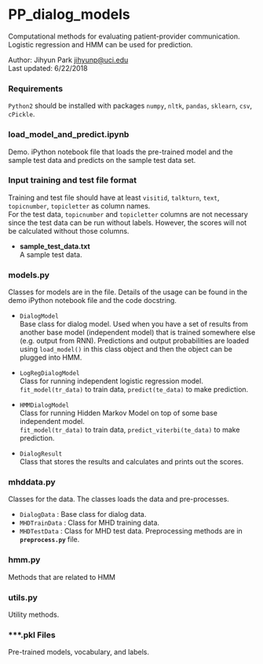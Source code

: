 # PP_dialog_models
Computational methods for evaluating patient-provider communication. <br>
Logistic regression and HMM can be used for prediction.

Author: Jihyun Park <jihyunp@uci.edu> <br>
Last updated: 6/22/2018

### Requirements
`Python2` should be installed with packages `numpy`, `nltk`, `pandas`, `sklearn`, `csv`, `cPickle`. 

### load_model_and_predict.ipynb
Demo.
  iPython notebook file that loads the pre-trained model and the sample test data
  and predicts on the sample test data set.
  
### Input training and test file format 
Training and test file should have at least `visitid`, `talkturn`, 
`text`, `topicnumber`, `topicletter` as column names. <br>
For the test data, `topicnumber` and `topicletter` columns are not necessary 
since the test data can be run without labels. 
However, the scores will not be calculated without those columns.
  
- **sample_test_data.txt** <br>
A sample test data.
  
  
### models.py
Classes for models are in the file.
Details of the usage can be found in the demo iPython notebook file and the code docstring.

- `DialogModel` <br>
Base class for dialog model. Used when you have a set of results from another 
base model (independent model) that is trained somewhere else (e.g. output from RNN). 
Predictions and output probabilities are loaded using `load_model()` in this class object
 and then the object can be plugged into HMM. 

- `LogRegDialogModel` <br>
Class for running independent logistic regression model. <br>
`fit_model(tr_data)` to train data, `predict(te_data)` to make prediction.<br>

- `HMMDialogModel` <br>
Class for running Hidden Markov Model on top of some base independent model. <br>
`fit_model(tr_data)` to train data, `predict_viterbi(te_data)` to make prediction.<br>
 
- `DialogResult` <br>
Class that stores the results and calculates and prints out the scores.


### mhddata.py
Classes for the data. The classes loads the data and pre-processes. 
- `DialogData` : Base class for dialog data.
- `MHDTrainData` : Class for MHD training data. 
- `MHDTestData` : Class for MHD test data. 
Preprocessing methods are in **`preprocess.py`** file.
 
 
### hmm.py
Methods that are related to HMM


### utils.py 
Utility methods.


### ***.pkl Files
  Pre-trained models, vocabulary, and labels.